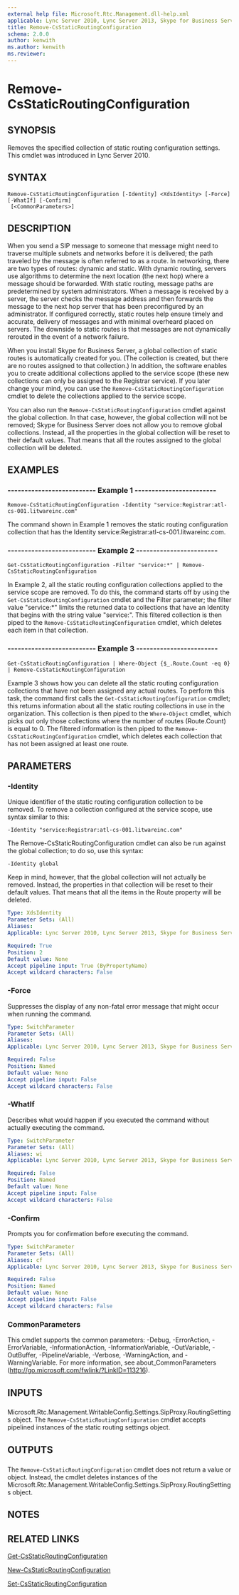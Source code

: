 ```yaml
---
external help file: Microsoft.Rtc.Management.dll-help.xml
applicable: Lync Server 2010, Lync Server 2013, Skype for Business Server 2015, Skype for Business Server 2019
title: Remove-CsStaticRoutingConfiguration
schema: 2.0.0
author: kenwith
ms.author: kenwith
ms.reviewer:
---
```


# Remove-CsStaticRoutingConfiguration

## SYNOPSIS
Removes the specified collection of static routing configuration settings.
This cmdlet was introduced in Lync Server 2010.


## SYNTAX

```
Remove-CsStaticRoutingConfiguration [-Identity] <XdsIdentity> [-Force] [-WhatIf] [-Confirm]
 [<CommonParameters>]
```

## DESCRIPTION
When you send a SIP message to someone that message might need to traverse multiple subnets and networks before it is delivered; the path traveled by the message is often referred to as a route.
In networking, there are two types of routes: dynamic and static.
With dynamic routing, servers use algorithms to determine the next location (the next hop) where a message should be forwarded.
With static routing, message paths are predetermined by system administrators.
When a message is received by a server, the server checks the message address and then forwards the message to the next hop server that has been preconfigured by an administrator.
If configured correctly, static routes help ensure timely and accurate, delivery of messages and with minimal overheard placed on servers.
The downside to static routes is that messages are not dynamically rerouted in the event of a network failure.

When you install Skype for Business Server, a global collection of static routes is automatically created for you.
(The collection is created, but there are no routes assigned to that collection.) In addition, the software enables you to create additional collections applied to the service scope (these new collections can only be assigned to the Registrar service).
If you later change your mind, you can use the `Remove-CsStaticRoutingConfiguration` cmdlet to delete the collections applied to the service scope.

You can also run the `Remove-CsStaticRoutingConfiguration` cmdlet against the global collection.
In that case, however, the global collection will not be removed; Skype for Business Server does not allow you to remove global collections.
Instead, all the properties in the global collection will be reset to their default values.
That means that all the routes assigned to the global collection will be deleted.


## EXAMPLES

### -------------------------- Example 1 ------------------------
```
Remove-CsStaticRoutingConfiguration -Identity "service:Registrar:atl-cs-001.litwareinc.com"
```

The command shown in Example 1 removes the static routing configuration collection that has the Identity service:Registrar:atl-cs-001.litwareinc.com.


### -------------------------- Example 2 ------------------------
```
Get-CsStaticRoutingConfiguration -Filter "service:*" | Remove-CsStaticRoutingConfiguration
```

In Example 2, all the static routing configuration collections applied to the service scope are removed.
To do this, the command starts off by using the `Get-CsStaticRoutingConfiguration` cmdlet and the Filter parameter; the filter value "service:*" limits the returned data to collections that have an Identity that begins with the string value "service:".
This filtered collection is then piped to the `Remove-CsStaticRoutingConfiguration` cmdlet, which deletes each item in that collection.


### -------------------------- Example 3 ------------------------
```
Get-CsStaticRoutingConfiguration | Where-Object {$_.Route.Count -eq 0} | Remove-CsStaticRoutingConfiguration
```

Example 3 shows how you can delete all the static routing configuration collections that have not been assigned any actual routes.
To perform this task, the command first calls the `Get-CsStaticRoutingConfiguration` cmdlet; this returns information about all the static routing collections in use in the organization.
This collection is then piped to the `Where-Object` cmdlet, which picks out only those collections where the number of routes (Route.Count) is equal to 0.
The filtered information is then piped to the `Remove-CsStaticRoutingConfiguration` cmdlet, which deletes each collection that has not been assigned at least one route.


## PARAMETERS

### -Identity
Unique identifier of the static routing configuration collection to be removed.
To remove a collection configured at the service scope, use syntax similar to this:

`-Identity "service:Registrar:atl-cs-001.litwareinc.com"`

The Remove-CsStaticRoutingConfiguration cmdlet can also be run against the global collection; to do so, use this syntax:

`-Identity global`

Keep in mind, however, that the global collection will not actually be removed.
Instead, the properties in that collection will be reset to their default values.
That means that all the items in the Route property will be deleted.


```yaml
Type: XdsIdentity
Parameter Sets: (All)
Aliases: 
Applicable: Lync Server 2010, Lync Server 2013, Skype for Business Server 2015, Skype for Business Server 2019

Required: True
Position: 2
Default value: None
Accept pipeline input: True (ByPropertyName)
Accept wildcard characters: False
```

### -Force
Suppresses the display of any non-fatal error message that might occur when running the command.

```yaml
Type: SwitchParameter
Parameter Sets: (All)
Aliases: 
Applicable: Lync Server 2010, Lync Server 2013, Skype for Business Server 2015, Skype for Business Server 2019

Required: False
Position: Named
Default value: None
Accept pipeline input: False
Accept wildcard characters: False
```

### -WhatIf
Describes what would happen if you executed the command without actually executing the command.

```yaml
Type: SwitchParameter
Parameter Sets: (All)
Aliases: wi
Applicable: Lync Server 2010, Lync Server 2013, Skype for Business Server 2015, Skype for Business Server 2019

Required: False
Position: Named
Default value: None
Accept pipeline input: False
Accept wildcard characters: False
```

### -Confirm
Prompts you for confirmation before executing the command.

```yaml
Type: SwitchParameter
Parameter Sets: (All)
Aliases: cf
Applicable: Lync Server 2010, Lync Server 2013, Skype for Business Server 2015, Skype for Business Server 2019

Required: False
Position: Named
Default value: None
Accept pipeline input: False
Accept wildcard characters: False
```

### CommonParameters
This cmdlet supports the common parameters: -Debug, -ErrorAction, -ErrorVariable, -InformationAction, -InformationVariable, -OutVariable, -OutBuffer, -PipelineVariable, -Verbose, -WarningAction, and -WarningVariable. For more information, see about_CommonParameters (http://go.microsoft.com/fwlink/?LinkID=113216).

## INPUTS

###  
Microsoft.Rtc.Management.WritableConfig.Settings.SipProxy.RoutingSettings object.
The `Remove-CsStaticRoutingConfiguration` cmdlet accepts pipelined instances of the static routing settings object.

## OUTPUTS

###  
The `Remove-CsStaticRoutingConfiguration` cmdlet does not return a value or object.
Instead, the cmdlet deletes instances of the Microsoft.Rtc.Management.WritableConfig.Settings.SipProxy.RoutingSettings object.

## NOTES

## RELATED LINKS

[Get-CsStaticRoutingConfiguration](Get-CsStaticRoutingConfiguration.md)

[New-CsStaticRoutingConfiguration](New-CsStaticRoutingConfiguration.md)

[Set-CsStaticRoutingConfiguration](Set-CsStaticRoutingConfiguration.md)

